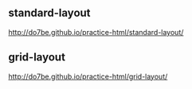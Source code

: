 ## standard-layout

http://do7be.github.io/practice-html/standard-layout/

## grid-layout

http://do7be.github.io/practice-html/grid-layout/
